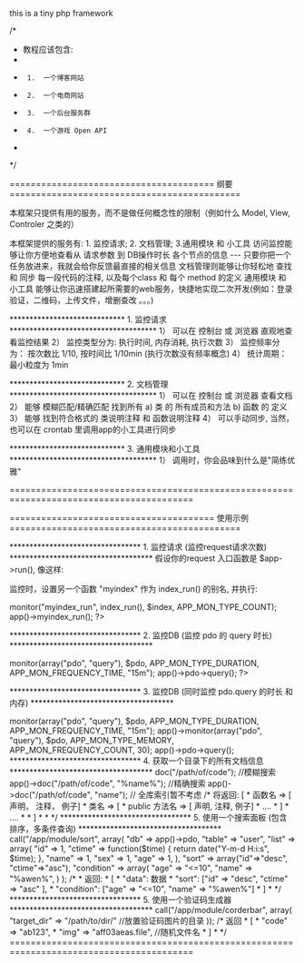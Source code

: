 this is a tiny php framework


/*
 *	教程应该包含:
 *
 *		1.  一个博客网站
 *		2.	一个电商网站
 *		3.	一个后台服务群
 *		4.	一个游戏 Open API
 *
 */


======================================= 纲要 ============================================

本框架只提供有用的服务，而不是做任何概念性的限制（例如什么 Model, View, Controler 之类的）

本框架提供的服务有: 1. 监控请求;   2. 文档管理;	 3.通用模块 和 小工具
访问监控能够让你方便地查看从 请求参数 到 DB操作时长 各个节点的信息 --- 只要你把一个任务放进来，我就会给你反馈最直接的相关信息
文档管理则能够让你轻松地 查找 和 同步 每一段代码的注释, 以及每个class 和 每个 method 的定义
通用模块 和 小工具 能够让你迅速搭建起所需要的web服务，快捷地实现二次开发(例如：登录验证，二维码，上传文件，增删查改 。。。)




***************************** 1. 监控请求 *************************************
1） 可以在 控制台 或 浏览器 直观地查看监控结果
2） 监控类型分为:  执行时间, 内存消耗, 执行次数
3） 监控频率分为： 按次数比  1/10,  按时间比  1/10min (执行次数没有频率概念)
4） 统计周期： 最小粒度为 1min


***************************** 2. 文档管理 *************************************
1） 可以在 控制台 或 浏览器 查看文档
2） 能够 模糊匹配/精确匹配 找到所有 
	a)  类 的 所有成员和方法
	b)  函数 的 定义
3） 能够 找到符合格式的 类说明注释 和 函数说明注释
4） 可以手动同步, 当然，也可以在 crontab 里调用app的小工具进行同步


***************************** 3. 通用模块和小工具  *************************************
1） 调用时，你会品味到什么是"简练优雅"


=========================================================================================




======================================= 使用示例  ============================================


********************************* 1. 监控请求 (监控request请求次数) ************************************
假设你的request 入口函数是  $app->run(), 像这样:
<?php
	....
	index_run();
?>

监控时，设置另一个函数 "myindex" 作为 index_run() 的别名, 并执行:
<?php
	...
	require "{$APP_ROOT}/app.php";
	app()->monitor("myindex_run", index_run(), $index, APP_MON_TYPE_COUNT);
	app()->myindex_run();
?>



********************************* 2. 监控DB (监控 pdo 的 query 时长) ************************************
<?php
	...

	/* 通过参数 array("pdo", "query"),  指定监控的method名是 "query"
	*  通过参数 APP_MON_TYPE_DURATION 指定监控内容为"执行时间"
	*  通过参数 APP_MON_TYPE_FREQUENCY_TIME, 指定采集频率方式为"按时间间隔"
	*  通过参数 15m 指定采集频率为 "采集间隔为 15min" ( 这通常意味着 query 函数被非常频繁地调用，以至于设置 1/1000这类的按比例采样已经不适合)
	*		可用频率单位: m为分钟， s为秒,  h为小时
	*/

	app()->monitor(array("pdo", "query"), $pdo, APP_MON_TYPE_DURATION, APP_MON_FREQUENCY_TIME, "15m");
	app()->pdo->query();
?>



********************************* 3. 监控DB (同时监控 pdo.query 的时长 和 内存) ************************************
<?php
	...
	/*
	* 	每 15min 采集一次时长信息
	*   每 30 次访问后 采集一次内存信息
	*/
	app()->monitor(array("pdo", "query"), $pdo, APP_MON_TYPE_DURATION, APP_MON_FREQUENCY_TIME, "15m");
	app()->monitor(array("pdo", "query"), $pdo, APP_MON_TYPE_MEMORY, APP_MON_FREQUENCY_COUNT, 30);
	app()->pdo->query();



********************************* 4. 获取一个目录下的所有文档信息 ************************************
<?php
	...
	//获取全部
	app()->doc("/path/of/code");
	//模糊搜索
	app()->doc("/path/of/code", "%name%");
	//精确搜索
	app()->doc("/path/of/code", "name");

	// 全库索引暂不考虑 

	/* 将返回: [
	*			函数名	=>	[ 声明， 注释， 例子]
	*			类名 => [
	*				public 方法名 => [ 声明,  注释,  例子]
	*				....
	*			]
	*			....
	*
	*		]
	*
	*
	*/


********************************* 5. 使用一个搜索面板 (包含 排序，多条件查询) ************************************
<?php
	...
	app()->call("/app/module/sort", array(
			"db"	=> app()->pdo,
			"table" => "user",
			"list"	=> array(
				"id" => 1,
				"ctime" => function($time) {
					return date("Y-m-d H:i:s", $time);
				},
				"name" => 1,
				"sex" => 1,
				"age" => 1,
			),
			"sort" => array("id"=>"desc", "ctime"=>"asc"),
			"condition" => array(
				"age" => "<=10",
				"name" => "%awen%",
			)
	);

	/*
	* 返回:
	*	[
	*		"data":	数据
	*		"sort": ["id" => "desc", "ctime" => "asc" ],
	*		"condition": ["age" => "<=10", "name" => "%awen%"]
	*   ]
	*
	*/

********************************* 5. 使用一个验证码生成器 ************************************
<?php
	...
	app()->call("/app/module/corderbar", array(
			"target_dir"	=>	"/path/to/dir/"	//放置验证码图片的目录
	));
	/* 返回
	*	[
	*		"code" 	=> "ab123",
	*		"img"	=> "aff03aeas.file",	//随机文件名
	*	]
	*
	*/
=========================================================================================
